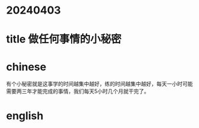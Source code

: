 
# 20240403

# title 做任何事情的小秘密

# chinese 

有个小秘密就是这事学的时间越集中越好，练的时间越集中越好，每天一小时可能需要两三年才能完成的事情，我们每天5小时几个月就干完了。

# english

